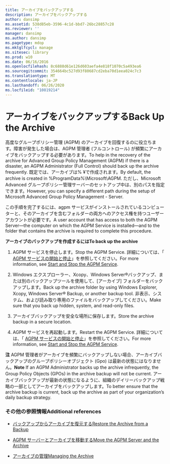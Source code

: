 ```yaml
---
title: アーカイブをバックアップする
description: アーカイブをバックアップする
author: dansimp
ms.assetid: 538d85eb-3596-4c1d-bbd7-26bc28857c28
ms.reviewer: ''
manager: dansimp
ms.author: dansimp
ms.pagetype: mdop
ms.mktglfcycl: manage
ms.sitesec: library
ms.prod: w10
ms.date: 06/16/2016
ms.openlocfilehash: 8c6888d61e126d603aefa4e818f1070c5a493ea6
ms.sourcegitcommit: 354664bc527d93f80687cd2eba70d1eea024c7c3
ms.translationtype: MT
ms.contentlocale: ja-JP
ms.lasthandoff: 06/26/2020
ms.locfileid: "10819214"
---
```

# <span data-ttu-id="1a8ef-103">アーカイブをバックアップする</span><span class="sxs-lookup"><span data-stu-id="1a8ef-103">Back Up the Archive</span></span>


<span data-ttu-id="1a8ef-104">高度なグループポリシー管理 (AGPM) のアーカイブを回復するのに役立ちます。障害が発生した場合は、AGPM 管理者 (フルコントロール) が頻繁にアーカイブをバックアップする必要があります。</span><span class="sxs-lookup"><span data-stu-id="1a8ef-104">To help in the recovery of the archive for Advanced Group Policy Management (AGPM) if there is a disaster, an AGPM Administrator (Full Control) should back up the archive frequently.</span></span> <span data-ttu-id="1a8ef-105">既定では、アーカイブは% ¥で作成されます。</span><span class="sxs-lookup"><span data-stu-id="1a8ef-105">By default, the archive is created in %ProgramData%\\Microsoft\\AGPM.</span></span> <span data-ttu-id="1a8ef-106">ただし、Microsoft Advanced グループポリシー管理サーバーのセットアップ中は、別のパスを指定できます。</span><span class="sxs-lookup"><span data-stu-id="1a8ef-106">However, you can specify a different path during the setup of Microsoft Advanced Group Policy Management - Server.</span></span>

<span data-ttu-id="1a8ef-107">この手順を完了するには、agpm サービスがインストールされているコンピューターと、そのアーカイブを含むフォルダーの両方へのアクセス権を持つユーザーアカウントが必要です。</span><span class="sxs-lookup"><span data-stu-id="1a8ef-107">A user account that has access to both the AGPM Server—the computer on which the AGPM Service is installed—and to the folder that contains the archive is required to complete this procedure.</span></span>

**<span data-ttu-id="1a8ef-108">アーカイブのバックアップを作成するには</span><span class="sxs-lookup"><span data-stu-id="1a8ef-108">To back up the archive</span></span>**

1.  <span data-ttu-id="1a8ef-109">AGPM サービスを停止します。</span><span class="sxs-lookup"><span data-stu-id="1a8ef-109">Stop the AGPM Service.</span></span> <span data-ttu-id="1a8ef-110">詳細については、「 [AGPM サービスの開始と停止](start-and-stop-the-agpm-service-agpm40.md)」を参照してください。</span><span class="sxs-lookup"><span data-stu-id="1a8ef-110">For more information, see [Start and Stop the AGPM Service](start-and-stop-the-agpm-service-agpm40.md).</span></span>

2.  <span data-ttu-id="1a8ef-111">Windows エクスプローラー、Xcopy、Windows Server®バックアップ、または別のバックアップツールを使用して、[アーカイブ] フォルダーをバックアップします。</span><span class="sxs-lookup"><span data-stu-id="1a8ef-111">Back up the archive folder by using Windows Explorer, Xcopy, Windows Server® Backup, or another backup tool.</span></span> <span data-ttu-id="1a8ef-112">非表示、システム、および読み取り専用のファイルをバックアップしてください。</span><span class="sxs-lookup"><span data-stu-id="1a8ef-112">Make sure that you back up hidden, system, and read-only files.</span></span>

3.  <span data-ttu-id="1a8ef-113">アーカイブバックアップを安全な場所に保存します。</span><span class="sxs-lookup"><span data-stu-id="1a8ef-113">Store the archive backup in a secure location.</span></span>

4.  <span data-ttu-id="1a8ef-114">AGPM サービスを再起動します。</span><span class="sxs-lookup"><span data-stu-id="1a8ef-114">Restart the AGPM Service.</span></span> <span data-ttu-id="1a8ef-115">詳細については、「 [AGPM サービスの開始と停止](start-and-stop-the-agpm-service-agpm40.md)」を参照してください。</span><span class="sxs-lookup"><span data-stu-id="1a8ef-115">For more information, see [Start and Stop the AGPM Service](start-and-stop-the-agpm-service-agpm40.md).</span></span>

<span data-ttu-id="1a8ef-116">**注** AGPM 管理者がアーカイブを頻繁にバックアップしない場合、アーカイブバックアップのグループポリシーオブジェクト (Gpo) は最新の状態にはなりません。</span><span class="sxs-lookup"><span data-stu-id="1a8ef-116">**Note** If an AGPM Administrator backs up the archive infrequently, the Group Policy Objects (GPOs) in the archive backup will not be current.</span></span> <span data-ttu-id="1a8ef-117">アーカイブバックアップが最新の状態になるように、組織のデイリーバックアップ戦略の一部としてアーカイブをバックアップします。</span><span class="sxs-lookup"><span data-stu-id="1a8ef-117">To better ensure that the archive backup is current, back up the archive as part of your organization’s daily backup strategy.</span></span>

 

### <span data-ttu-id="1a8ef-118">その他の参照情報</span><span class="sxs-lookup"><span data-stu-id="1a8ef-118">Additional references</span></span>

-   [<span data-ttu-id="1a8ef-119">バックアップからアーカイブを復元する</span><span class="sxs-lookup"><span data-stu-id="1a8ef-119">Restore the Archive from a Backup</span></span>](restore-the-archive-from-a-backup-agpm40.md)

-   [<span data-ttu-id="1a8ef-120">AGPM サーバーとアーカイブを移動する</span><span class="sxs-lookup"><span data-stu-id="1a8ef-120">Move the AGPM Server and the Archive</span></span>](move-the-agpm-server-and-the-archive-agpm40.md)

-   [<span data-ttu-id="1a8ef-121">アーカイブの管理</span><span class="sxs-lookup"><span data-stu-id="1a8ef-121">Managing the Archive</span></span>](managing-the-archive-agpm40.md)

 

 





